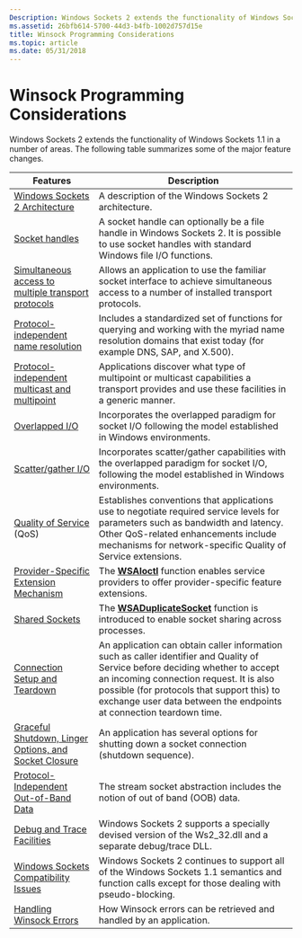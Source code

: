 ```yaml
---
Description: Windows Sockets 2 extends the functionality of Windows Sockets 1.1 in a number of areas. The following table summarizes some of the major feature changes.
ms.assetid: 26bfb614-5700-44d3-b4fb-1002d757d15e
title: Winsock Programming Considerations
ms.topic: article
ms.date: 05/31/2018
---
```


# Winsock Programming Considerations

Windows Sockets 2 extends the functionality of Windows Sockets 1.1 in a number of areas. The following table summarizes some of the major feature changes.



| Features                                                                                                           | Description                                                                                                                                                                                                                                                                                    |
|--------------------------------------------------------------------------------------------------------------------|------------------------------------------------------------------------------------------------------------------------------------------------------------------------------------------------------------------------------------------------------------------------------------------------|
| [Windows Sockets 2 Architecture](windows-sockets-2-architecture-2.md)                                             | A description of the Windows Sockets 2 architecture.                                                                                                                                                                                                                                           |
| [Socket handles](socket-handles-2.md)                                                                             | A socket handle can optionally be a file handle in Windows Sockets 2. It is possible to use socket handles with standard Windows file I/O functions.                                                                                                                                           |
| [Simultaneous access to multiple transport protocols](simultaneous-access-to-multiple-transport-protocols-2.md)   | Allows an application to use the familiar socket interface to achieve simultaneous access to a number of installed transport protocols.                                                                                                                                                        |
| [Protocol-independent name resolution](protocol-independent-name-resolution-2.md)                                 | Includes a standardized set of functions for querying and working with the myriad name resolution domains that exist today (for example DNS, SAP, and X.500).                                                                                                                                  |
| [Protocol-independent multicast and multipoint](protocol-independent-multicast-and-multipoint-2.md)               | Applications discover what type of multipoint or multicast capabilities a transport provides and use these facilities in a generic manner.                                                                                                                                                     |
| [Overlapped I/O](overlapped-i-o-and-event-objects-2.md)                                                           | Incorporates the overlapped paradigm for socket I/O following the model established in Windows environments.                                                                                                                                                                                   |
| [Scatter/gather I/O](scatter-gather-i-o-2.md)                                                                     | Incorporates scatter/gather capabilities with the overlapped paradigm for socket I/O, following the model established in Windows environments.                                                                                                                                                 |
| [Quality of Service](flow-specification-quality-of-service-2.md) (QoS)                                            | Establishes conventions that applications use to negotiate required service levels for parameters such as bandwidth and latency. Other QoS-related enhancements include mechanisms for network-specific Quality of Service extensions.                                                         |
| [Provider-Specific Extension Mechanism](provider-specific-extension-mechanism-2.md)                               | The [**WSAIoctl**](/windows/desktop/api/Winsock2/nf-winsock2-wsaioctl) function enables service providers to offer provider-specific feature extensions.                                                                                                                                                                           |
| [Shared Sockets](shared-sockets-2.md)                                                                             | The [**WSADuplicateSocket**](/windows/desktop/api/Winsock2/nf-winsock2-wsaduplicatesocketa) function is introduced to enable socket sharing across processes.                                                                                                                                                                       |
| [Connection Setup and Teardown](connection-setup-and-teardown-2.md)                                               | An application can obtain caller information such as caller identifier and Quality of Service before deciding whether to accept an incoming connection request. It is also possible (for protocols that support this) to exchange user data between the endpoints at connection teardown time. |
| [Graceful Shutdown, Linger Options, and Socket Closure](graceful-shutdown-linger-options-and-socket-closure-2.md) | An application has several options for shutting down a socket connection (shutdown sequence).                                                                                                                                                                                                  |
| [Protocol-Independent Out-of-Band Data](protocol-independent-out-of-band-data-2.md)                               | The stream socket abstraction includes the notion of out of band (OOB) data.                                                                                                                                                                                                                   |
| [Debug and Trace Facilities](debug-and-trace-facilities-2.md)                                                     | Windows Sockets 2 supports a specially devised version of the Ws2\_32.dll and a separate debug/trace DLL.                                                                                                                                                                                      |
| [Windows Sockets Compatibility Issues](windows-sockets-compatibility-issues-2.md)                                 | Windows Sockets 2 continues to support all of the Windows Sockets 1.1 semantics and function calls except for those dealing with pseudo-blocking.                                                                                                                                              |
| [Handling Winsock Errors](handling-winsock-errors.md)                                                             | How Winsock errors can be retrieved and handled by an application.                                                                                                                                                                                                                             |



 

 

 



